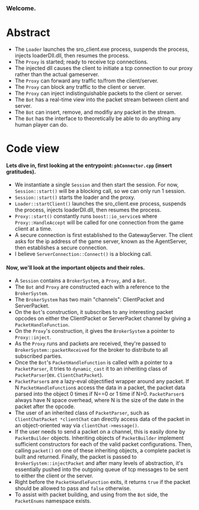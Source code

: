 ### Welcome.

# Abstract

- The `Loader` launches the sro_client.exe process, suspends the process, injects loaderDll.dll, then resumes the process.
- The `Proxy` is started; ready to receive tcp connections.
- The injected dll causes the client to initiate a tcp connection to our proxy rather than the actual gameserver.
- The `Proxy` can forward any traffic to/from the client/server.
- The `Proxy` can block any traffic to the client or server.
- The `Proxy` can inject indistinguishable packets to the client or server.
- The `Bot` has a real-time view into the packet stream between client and server.
- The `Bot` can insert, remove, and modifiy any packet in the stream.
- The `Bot` has the interface to theoretically be able to do anything any human player can do.

# Code view

#### Lets dive in, first looking at the entrypoint: `phConnector.cpp` (insert gratitudes).
- We instantiate a single `Session` and then start the session. For now, `Session::start()` will be a blocking call, so we can only run 1 session.
- `Session::start()` starts the loader and the proxy.
- `Loader::startClient()` launches the sro_client.exe process, suspends the process, injects loaderDll.dll, then resumes the process.
- `Proxy::start()` constantly runs `boost::io_service`s where `Proxy::HandleAccept` will be called for one connection from the game client at a time.
- A secure connection is first established to the GatewayServer. The client asks for the ip address of the game server, known as the AgentServer, then establishes a secure connection.
- I believe `ServerConnection::Connect()` is a blocking call.

#### Now, we'll look at the important objects and their roles.
- A `Session` contains a `BrokerSystem`, a `Proxy`, and a `Bot`.
- The `Bot` and `Proxy` are constructed each with a reference to the `BrokerSystem`.
- The `BrokerSystem` has two main "channels": ClientPacket and ServerPacket.
- On the `Bot`'s construction, it subscribes to any interesting packet opcodes on either the ClientPacket or ServerPacket channel by giving a `PacketHandleFunction`.
- On the `Proxy`'s construction, it gives the `BrokerSystem` a pointer to `Proxy::inject`.
- As the `Proxy` runs and packets are received, they're passed to `BrokerSystem::packetReceived` for the broker to distribute to all subscribed parties.
- Once the `Bot`'s `PacketHandleFunction` is called with a pointer to a `PacketParser`, it tries to `dynamic_cast` it to an inheriting class of `PacketParser`(ex. `ClientChatPacket`).
- `PacketParser`s are a lazy-eval objectified wrapper around any packet. If N `PacketHandleFunction`s access the data in a packet, the packet data parsed into the object 0 times if N==0 or 1 time if N>0. `PacketParser`s always have N space overhead, where N is the size of the date in the packet after the opcode.
- The user of an inherited class of `PacketParser`, such as `ClientChatPacket *clientChat` can directly access data of the packet in an object-oriented way via `clientChat->message()`.
- If the user needs to send a packet on a channel, this is easily done by `PacketBuilder` objects. Inheriting objects of `PacketBuilder` implement sufficient constructors for each of the valid packet configurations. Then, calling `packet()` on one of these inheriting objects, a complete packet is built and returned. Finally, the packet is passed to `BrokerSystem::injectPacket` and after many levels of abstraction, it's essentially pushed into the outgoing queue of tcp messages to be sent to either the client or the server.
- Right before the `PacketHandleFunction` exits, it returns `true` if the packet should be allowed to pass and `false` otherwise.
- To assist with packet building, and using from the `Bot` side, the `PacketEnums` namespace exists.

